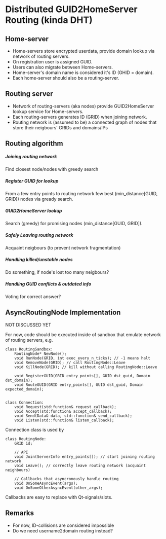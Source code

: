 # Distributed GUID2HomeServer Routing (kinda DHT)
## Home-server
* Home-servers store encrypted userdata, provide domain lookup via network
of routing servers.
* On registration user is assigned GUID.
* Users can also migrate between Home-servers.
* Home-server's domain name is considered it's ID (GHID = domain).
* Each home-server should also be a routing-server.

## Routing server
* Network of routing-servers (aka nodes) provide GUID2HomeServer lookup service for Home-servers.
* Each routing-servers generates ID (GRID) when joining network.
* Routing network is (assumed to be) a connected graph of nodes that store
their neigbours' GRIDs and domains/IPs

## Routing algorithm
##### Joining routing network
Find closest node/nodes with greedy search
##### Register GUID for lookup
From a few entry points to routing network few best (min_distance[GUID, GRID]) nodes via gready search.
##### GUID2HomeServer lookup
Search (greedy) for promising nodes (min_distance[GUID, GRID]).
##### Safely Leaving routing network
Acquaint neigbours (to prevent network fragmentation) 
##### Handling killed/unstable nodes
Do something, if node's lost too many neigbours?
##### Handling GUID conflicts & outdated info
Voting for correct answer?
## AsyncRoutingNode Implementation
NOT DISCUSSED YET

For now, code should be executed inside of sandbox that emulate network of 
routing servers, e.g.
```
class RoutingSandbox:
    RoutingNode* NewNode();
    void RunNode(GRID, int exec_every_n_ticks); // -1 means halt
    void RemoveNode(GRID); // call RoutingNode::Leave
    void KillNode(GRID); // kill without calling RoutingNode::Leave
    
    void RegisterGUID(GRID entry_points[], GUID dst_guid, Domain dst_domain);
    void RouteGUID(GRID entry_points[], GUID dst_guid, Domain expected_domain); 
    

class Connection:
    void Request(std:function& request_callback);
    void Accept(std:function& accept_callback);
    void Send(Data& data, std::function& send_callback);
    void Listen(std::function& listen_callback);

```
Connection class is used by
```
class RoutingNode:
    GRID id;

    // API
    void Join(ServerInfo entry_points[]); // start joining routing network
    void Leave(); // correctly leave routing network (acquaint neighbours) 
    
    // Callbacks that asyncronously handle routing 
    void OnSomeAsyncEvent(args);
    void OnSomeOtherAsyncEvent(other_args);
```
Callbacks are easy to replace with Qt-signals/slots.
## Remarks
* For now, ID-collisions are considered impossible
* Do we need username2domain routing instead?

